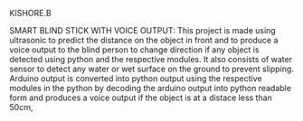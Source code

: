 KISHORE.B

SMART BLIND STICK WITH VOICE OUTPUT:
This project is made using ultrasonic to predict the distance on the object in front and to produce a voice output to the blind person to change
direction if any object is detected using python and the respective modules.
It also consists of water sensor to detect any water or wet surface on the ground to prevent slipping.
Arduino output is converted into python output using the respective modules in the python by decoding the arduino output into python readable form and produces a voice output if the object is at a distace less than 50cm,
